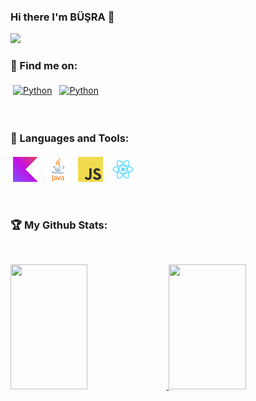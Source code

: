 ### Hi there I'm BÜŞRA 👋

![](https://visitor-badge.laobi.icu/badge?page_id=busraustunel.busraustunel) 



### :email: Find me on:

<!--
[<img align="left" alt="busraustunel" width="40px" src="https://raw.githubusercontent.com/iconic/open-iconic/master/svg/globe.svg" />][website]
[<img align="left" alt="busraustunel | LinkedIn" width="40px" src="https://cdn.jsdelivr.net/npm/simple-icons@v3/icons/linkedin.svg" />][linkedin]
[<img align="left" alt="busraustunel | Mail" width="40px" src="https://cdn.jsdelivr.net/npm/simple-icons@v3/icons/gmail.svg" />][mail]
-->

<p align="start">
<a href="https://www.linkedin.com/in/busraustunel" target="_blank" rel="noopener noreferrer"> <img src="https://cdn-icons-png.flaticon.com/512/174/174857.png" alt="Python" height="40" style="vertical-align:top; margin:4px"></a>
<a href="mailto:bussraustunel@gmail.com"> <img src="https://cdn-icons-png.flaticon.com/512/726/726623.png" alt="Python" height="40" style="vertical-align:top; margin:4px"></a> 
</p>

<br />


### 🧰 Languages and Tools:
<p align="start">
<img src="https://raw.githubusercontent.com/github/explore/80688e429a7d4ef2fca1e82350fe8e3517d3494d/topics/kotlin/kotlin.png" alt="Kotlin" height="40" style="vertical-align:top; margin:4px">
<img src="https://raw.githubusercontent.com/github/explore/80688e429a7d4ef2fca1e82350fe8e3517d3494d/topics/java/java.png" alt="Java" height="40" style="vertical-align:top; margin:4px">
 <img src="https://raw.githubusercontent.com/github/explore/80688e429a7d4ef2fca1e82350fe8e3517d3494d/topics/javascript/javascript.png" alt="Javascript" height="40" style="vertical-align:top; margin:4px">
<img src="https://raw.githubusercontent.com/github/explore/80688e429a7d4ef2fca1e82350fe8e3517d3494d/topics/react/react.png" alt="React" height="40" style="vertical-align:top; margin:4px">                                                                                                      
</p>

<br />

### :trophy: My Github Stats:

<br/>
<p align="start">
  <a href="https://github.com/busraustunel">
  <img width="49.5%" height="200" src="https://github-readme-stats.vercel.app/api?username=busraustunel&show_icons=true&theme=gruvbox&hide_border=true" />
    <img width="49.5%" height="200" src="https://github-readme-streak-stats.herokuapp.com/?user=busraustunel&theme=gruvbox&hide_border=true" />
  </a>
</p>
<br>



[linkedin]: https://linkedin.com/in/busraustunel
[mail]: mailto:bussraustunel@gmail.com
